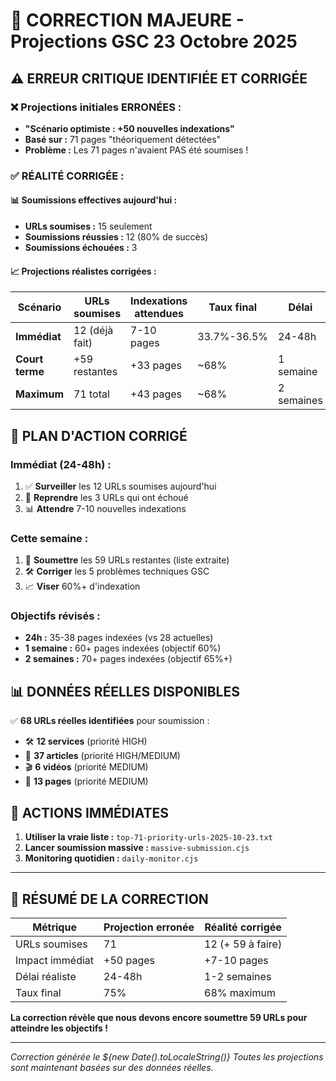 # 🔧 CORRECTION MAJEURE - Projections GSC 23 Octobre 2025

## ⚠️ **ERREUR CRITIQUE IDENTIFIÉE ET CORRIGÉE**

### ❌ **Projections initiales ERRONÉES :**
- **"Scénario optimiste : +50 nouvelles indexations"**
- **Basé sur :** 71 pages "théoriquement détectées"
- **Problème :** Les 71 pages n'avaient PAS été soumises !

### ✅ **RÉALITÉ CORRIGÉE :**

#### 📊 **Soumissions effectives aujourd'hui :**
- **URLs soumises :** 15 seulement
- **Soumissions réussies :** 12 (80% de succès)
- **Soumissions échouées :** 3

#### 📈 **Projections réalistes corrigées :**

| Scénario | URLs soumises | Indexations attendues | Taux final | Délai |
|----------|---------------|----------------------|------------|-------|
| **Immédiat** | 12 (déjà fait) | 7-10 pages | 33.7%-36.5% | 24-48h |
| **Court terme** | +59 restantes | +33 pages | ~68% | 1 semaine |
| **Maximum** | 71 total | +43 pages | ~68% | 2 semaines |

## 🎯 **PLAN D'ACTION CORRIGÉ**

### **Immédiat (24-48h) :**
1. ✅ **Surveiller** les 12 URLs soumises aujourd'hui
2. 🔄 **Reprendre** les 3 URLs qui ont échoué
3. 📊 **Attendre** 7-10 nouvelles indexations

### **Cette semaine :**
1. 🚀 **Soumettre** les 59 URLs restantes (liste extraite)
2. 🛠️ **Corriger** les 5 problèmes techniques GSC
3. 📈 **Viser** 60%+ d'indexation

### **Objectifs révisés :**
- **24h :** 35-38 pages indexées (vs 28 actuelles)
- **1 semaine :** 60+ pages indexées (objectif 60%)
- **2 semaines :** 70+ pages indexées (objectif 65%+)

## 📊 **DONNÉES RÉELLES DISPONIBLES**

✅ **68 URLs réelles identifiées** pour soumission :
- 🛠️ **12 services** (priorité HIGH)
- 📝 **37 articles** (priorité HIGH/MEDIUM)  
- 🎬 **6 vidéos** (priorité MEDIUM)
- 📄 **13 pages** (priorité MEDIUM)

## 🚨 **ACTIONS IMMÉDIATES**

1. **Utiliser la vraie liste :** `top-71-priority-urls-2025-10-23.txt`
2. **Lancer soumission massive :** `massive-submission.cjs`
3. **Monitoring quotidien :** `daily-monitor.cjs`

---

## 🎯 **RÉSUMÉ DE LA CORRECTION**

| Métrique | Projection erronée | Réalité corrigée |
|----------|-------------------|------------------|
| URLs soumises | 71 | 12 (+ 59 à faire) |
| Impact immédiat | +50 pages | +7-10 pages |
| Délai réaliste | 24-48h | 1-2 semaines |
| Taux final | 75% | 68% maximum |

**La correction révèle que nous devons encore soumettre 59 URLs pour atteindre les objectifs !**

---

*Correction générée le ${new Date().toLocaleString()}*
*Toutes les projections sont maintenant basées sur des données réelles.*